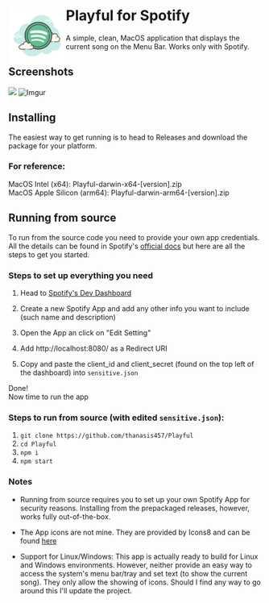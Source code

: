 # <img src="icons/app.png" align="left" width="114"/> Playful for Spotify

A simple, clean, MacOS application that displays the current song on the Menu Bar. Works only with Spotify.

## Screenshots
![](https://i.imgur.com/3NfLPaD.png)
![Imgur](https://i.imgur.com/THuPqgc.png)

## Installing

The easiest way to get running is to head to Releases and download the package for your platform.

### For reference:

MacOS Intel (x64): Playful-darwin-x64-[version].zip  
MacOS Apple Silicon (arm64): Playful-darwin-arm64-[version].zip  

## Running from source

To run from the source code you need to provide your own app credentials. All the details can be found in Spotify's [official docs](https://developer.spotify.com/documentation/web-api/) but here are all the steps to get you started.

### Steps to set up everything you need

1. Head to [Spotify's Dev Dashboard](https://developer.spotify.com/dashboard)

2. Create a new Spotify App and add any other info you want to include (such name and description)

3. Open the App an click on "Edit Setting"

4. Add http://localhost:8080/ as a Redirect URI

5. Copy and paste the client_id and client_secret (found on the top left of the dashboard) into `sensitive.json`

Done!  
Now time to run the app

### Steps to run from source (with edited `sensitive.json`):

1. `git clone https://github.com/thanasis457/Playful`
2. `cd Playful`
3. `npm i`
4. `npm start`

### Notes

- Running from source requires you to set up your own Spotify App for security reasons.
Installing from the prepackaged releases, however, works fully out-of-the-box.

- The App icons are not mine. They are provided by Icons8 and can be found [here](https://icons8.com/icon/116726/spotify)

- Support for Linux/Windows: This app is actually ready to build for Linux and Windows environments. However, neither provide an easy way to access the system's menu bar/tray and set text (to show the current song). They only allow the showing of icons. Should I find any way to go around this I'll update the project.
